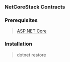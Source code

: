 ### NetCoreStack Contracts

### Prerequisites
> [ASP.NET Core](https://github.com/aspnet/Home)

### Installation

> dotnet restore